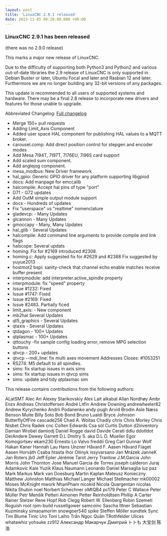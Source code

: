 ```yaml
---
layout: post
title: 'LinuxCNC 2.9.1 released'
date: 2023-11-05 00:28:00.000 +00:00
---
```


### LinuxCNC 2.9.1 has been released

(there was no 2.9.0 release)

This marks a major new release of LinuxCNC.

Due to the difficulty of supporting both Python3 and Python2 and various out-of-date
libraries the 2.9 release of LinuxCNC is only supported in Debian Buster or later,
Ubuntu Focal and later and Rasbian 12 and later. 
Furthermore we are no longer building any 32-bit versions of any packages. 

This update is recommended to all users of supported systems and hardware. 
There may be a final 2.8 release to incorporate new drivers and features for
those unable to upgrade. 


Abbreviated Changelog:
[Full changelog](https://github.com/LinuxCNC/linuxcnc/blob/v2.9.1/debian/changelog)

  * Merge 150+ pull requests
  * Adding Limit_Axis Component
  * Added user space HAL component for publishing HAL values to a MQTT broker.
  * carousel.comp: Add direct position control for stepgen and encoder modes
  * Add Mesa 7I94T, 7I97T, 7I76EU, 7i96S card support
  * Add scaled sum component.
  * Add anglejog component.
  * mesa_modbus: New Driver framework
  * hal_gpio: Generic GPIO driver for any platform supporting libgpiod
  * docs: Add manpage for emccalib
  * halcompile: Accept hal pins of type "port"
  * G71 - G72 updates
  * Add OutM simple output module support
  * docs - Hundreds of updates
  * Fix "userspace" vs "realtime" nomenclature
  * gladevcp: - Many Updates
  * glcannon - Many Updates
  * gmoccapy - Many, Many Updates
  * hal_glib - Several Updates
  * halcompile: Add command line arguments to provide compile and link flags
  * halscope: Several updats
  * homing: Fix for #2169 introduced #2308.
  * homing.c: Apply suggested fix for #2629 and #2388 Fix suggested by  yuyue2013
  * hostmot2 bspi: sanity-check that channel echo enable matches receive buffer present
  * interpmodule: add interpreter.active_spindle property
  * interpmodule: fix "speed" property
  * Issue #1232: Fixed
  * Issue #1747: Fixed
  * Issue #2169: Fixed
  * Issue #2483. Partially ficed
  * limit_axis:  - New component
  * mb2hal Several Updates
  * qt5_graphics - Several Updates
  * qtaxis - Several Updates
  * qtdagon - 100+ Updates
  * qtplasmac  - 100+ Updates
  * qttouchy -fix sample config loading error, remove MPG selection buttons
  * qtvcp - 200+ updates
  * qtvcp --mdi_line: fix multi axes movement Addresses Closes: #1053251
  * RS274: M5 default to all spindles.
  * sims: fix startup issues in axis sims
  * sims: fix startup issues in qtvcp sims
  * sims: update and tidy qtplasmac sim

This release contains contributions from the following authors: 

ALatSMT
Alec Ari
Alexey Starikovskiy
Alex Lait
alkabal
Allan Nordhøy
Ambr Enzs
Andreas Christoffersen
André Litfin
Andrew Downing
andrewheeler82
Andrew Kyrychenko
Andrii Podanenko
andy pugh
Arvid Brodin
Asle Næss
Benson Muite
Billy Soto
Bob Bond
Bruno Lualdi
Bryce Johnson
ButterflyOfFire
cascade256
Chad A. Woitas
Chadly
chris
Chris Morley
Chris Nisbet
Chris Radek
cnc
Colten Edwards
Csa söl
Curtis Dutton
d2inventory
Damian Wrobel
damiodj
Daniel Rogge
david
Davide Cerati
ddlu
ddotldot
DerAndere
Dewey Garrett
D.L
Dmitry S. aka D.L
D. Mueller
Egor Komogortsev
ekam230
Ernesto Lo Valvo
freddii
Greg Carl
Gunnar Wolf
Hakan Kaner
Hannah Lau
Hans Unzner
Håvard F. Aasen
Håvard Flaget Aasen
Horváth Csaba
htasta
Ihor Oliinyk
issyvarsano
Jan Mrázek
JanneK
Jan Roters
jb0
Jeff Epler
Jérémie Tarot
Jerry Trantow
J.M.Garcia
John Morris
John Thornton
Jose Manuel Garcia de Torres
joseph calderon
Juraj Adamkovic
Kale Yuzik
Klaus Naumann
Leonardo Daniel Marsaglia
luz paz
Mark
Markus
Mark van Doesburg
Martin Kaplan
Mateusz Konieczny
Matthew Johnston
Matthias
Michael Langer
Michael Stellmacher
mk00002
Moses McKnight
mwork
NhanPham
nicokid
Nicola Quargentan
nicolas
Nikita Shubin
noel
Norbert Schechner
oMtQB4
pc179
Peter C Wallace
Peter Müller
Petr Menšík
Petteri Aimonen
Petter Reinholdtsen
Phillip A Carter
Rainer Stelzer
Rene Hopf
Rob Clegg
Robert W. Ellenberg
Robin Szemeti
Roguish
root
rpm-build
russellgower
samcoinc
Sascha Ittner
Sebastian Kuzminsky
simaoamorim
snowgoer540
spike
Steffen Möller
sundtek
Sync
Tim Blume
Tinic Uro
Toni Laiho
Trần Ngọc Quân
TRothfelder
Ulices
whatawhiz
yohsuke
zz912
Александр Макарчук
Дмитрий
トトも
大宝剑
陈浩
